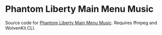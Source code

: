 # Phantom Liberty Main Menu Music

Source code for [Phantom Liberty Main Menu Music](https://www.nexusmods.com/cyberpunk2077/mods/10076). Requires ffmpeg and WolvenKit.CLI.

